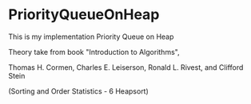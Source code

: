 # PriorityQueueOnHeap

This is my implementation Priority Queue on Heap

Theory take from book "Introduction to Algorithms",

Thomas H. Cormen, Charles E. Leiserson, Ronald L. Rivest, and Clifford Stein

(Sorting and Order Statistics - 6 Heapsort)
